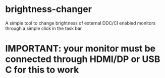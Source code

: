 # brightness-changer
A simple tool to change brightness of external DDC/CI enabled monitors through a simple click in the task bar

# IMPORTANT: your monitor must be connected through HDMI/DP or USB C for this to work
